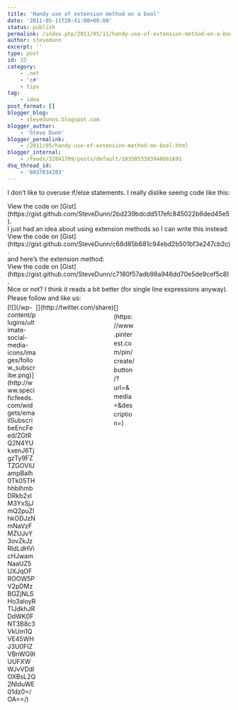```yaml
---
title: 'Handy use of extension method on a bool'
date: '2011-05-11T20:41:00+00:00'
status: publish
permalink: /index.php/2011/05/11/handy-use-of-extension-method-on-a-bool
author: stevedunn
excerpt: ''
type: post
id: 33
category:
    - .net
    - 'c#'
    - tips
tag:
    - idea
post_format: []
blogger_blog:
    - stevedunns.blogspot.com
blogger_author:
    - 'Steve Dunn'
blogger_permalink:
    - /2011/05/handy-use-of-extension-method-on-bool.html
blogger_internal:
    - /feeds/32841709/posts/default/1035053383948661691
dsq_thread_id:
    - '6037834203'
---
```

I don’t like to overuse if/else statements. I really dislike seeing code like this:

<div class="oembed-gist"><script src="https://gist.github.com/SteveDunn/2bd239bdcdd517efc845022b6ded45e5.js"></script><noscript>View the code on [Gist](https://gist.github.com/SteveDunn/2bd239bdcdd517efc845022b6ded45e5).</noscript></div>I just had an idea about using extension methods so I can write this instead:

<div class="oembed-gist"><script src="https://gist.github.com/SteveDunn/c68d85b681c94ebd2b501bf3e247cb2c.js"></script><noscript>View the code on [Gist](https://gist.github.com/SteveDunn/c68d85b681c94ebd2b501bf3e247cb2c).</noscript></div>and here’s the extension method:

<div class="oembed-gist"><script src="https://gist.github.com/SteveDunn/c7180f57adb98a946dd70e5de9cef5c8.js"></script><noscript>View the code on [Gist](https://gist.github.com/SteveDunn/c7180f57adb98a946dd70e5de9cef5c8).</noscript></div>Nice or not? I think it reads a bit better (for single line expressions anyway).

<div class="sfsi_Sicons" style="width: 100%; display: inline-block; vertical-align: middle; text-align:left"><div style="margin:0px 8px 0px 0px; line-height: 24px"><span>Please follow and like us:</span></div><div class="sfsi_socialwpr"><div class="sf_subscrbe" style="text-align:left;float:left;width:64px">[![](/wp-content/plugins/ultimate-social-media-icons/images/follow_subscribe.png)](http://www.specificfeeds.com/widgets/emailSubscribeEncFeed/ZGtRQ2N4YUkxenJ6TjgzTy9FZTZGOVlUampBalh0Tk05THhhblhmbDRkb2xlM3YxSjJmQ2puZlhkODJzNmNaVzFMZUJvY3ovZkJzRldLdHVicHJwamNaaUZ5UXJqOFROOW5PV2pDMzBGZjNLSHo3aloyRTlJdkhJRDdWK0FNT3B8c3VkUm1QVE45WHJ3U0FIZVBnWG9lUUFXWWJvVDdIOXBsL2Q2NlduWE01dz0=/OA==/)</div><div class="sf_fb" style="text-align:left;width:98px"><div action="like" class="fb-like" data-layout="button" data-share="true" href="" send="false" showfaces="false" width="180"></div></div><div class="sf_twiter" style="text-align:left;float:left;width:auto">[](http://twitter.com/share)</div><div class="sf_pinit" style="text-align:left;float:left;line-height: 20px;width:47px">[](https://www.pinterest.com/pin/create/button/?url=&media=&description=)</div><div class="sf_google" style="text-align:left;float:left;max-width:62px;min-width:35px;"><div class="g-plusone" data-annotation="none" data-href="" data-size="large"></div></div></div></div>